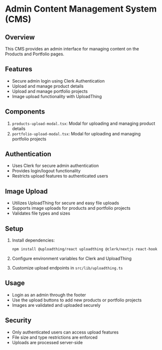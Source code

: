 # Admin Content Management System (CMS)

## Overview
This CMS provides an admin interface for managing content on the Products and Portfolio pages.

## Features
- Secure admin login using Clerk Authentication
- Upload and manage product details
- Upload and manage portfolio projects
- Image upload functionality with UploadThing

## Components
1. `products-upload-modal.tsx`: Modal for uploading and managing product details
2. `portfolio-upload-modal.tsx`: Modal for uploading and managing portfolio projects

## Authentication
- Uses Clerk for secure admin authentication
- Provides login/logout functionality
- Restricts upload features to authenticated users

## Image Upload
- Utilizes UploadThing for secure and easy file uploads
- Supports image uploads for products and portfolio projects
- Validates file types and sizes

## Setup
1. Install dependencies:
   ```bash
   npm install @uploadthing/react uploadthing @clerk/nextjs react-hook-form zod
   ```

2. Configure environment variables for Clerk and UploadThing

3. Customize upload endpoints in `src/lib/uploadthing.ts`

## Usage
- Login as an admin through the footer
- Use the upload buttons to add new products or portfolio projects
- Images are validated and uploaded securely

## Security
- Only authenticated users can access upload features
- File size and type restrictions are enforced
- Uploads are processed server-side
